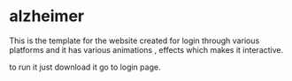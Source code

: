 # alzheimer
This is the template for the website created for login through various platforms and it has various animations , effects which makes it interactive.

to run it 
just download it go to login page.
